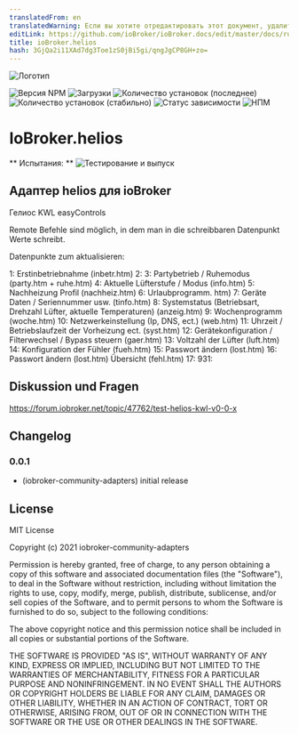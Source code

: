 ```yaml
---
translatedFrom: en
translatedWarning: Если вы хотите отредактировать этот документ, удалите поле «translatedFrom», в противном случае этот документ будет снова автоматически переведен
editLink: https://github.com/ioBroker/ioBroker.docs/edit/master/docs/ru/adapterref/iobroker.helios/README.md
title: ioBroker.helios
hash: 3GjQa2i11XAd7dg3Toe1zS0jBi5gi/qngJgCP8GH+zo=
---
```

![Логотип](../../../en/adapterref/iobroker.helios/admin/helios.png)

![Версия NPM](https://img.shields.io/npm/v/iobroker.helios.svg)
![Загрузки](https://img.shields.io/npm/dm/iobroker.helios.svg)
![Количество установок (последнее)](https://iobroker.live/badges/helios-installed.svg)
![Количество установок (стабильно)](https://iobroker.live/badges/helios-stable.svg)
![Статус зависимости](https://img.shields.io/david/iobroker-community-adapters/iobroker.helios.svg)
![НПМ](https://nodei.co/npm/iobroker.helios.png?downloads=true)

# IoBroker.helios
** Испытания: ** ![Тестирование и выпуск](https://github.com/iobroker-community-adapters/ioBroker.helios/workflows/Test%20and%20Release/badge.svg)

## Адаптер helios для ioBroker
Гелиос KWL easyControls

Remote Befehle sind möglich, in dem man in die schreibbaren Datenpunkt Werte schreibt.

Datenpunkte zum aktualisieren:

1: Erstinbetriebnahme (inbetr.htm) 2: 3: Partybetrieb / Ruhemodus (party.htm + ruhe.htm) 4: Aktuelle Lüfterstufe / Modus (info.htm) 5: Nachheizung Profil (nachheiz.htm) 6: Urlaubprogramm. htm) 7: Geräte Daten / Seriennummer usw. (tinfo.htm) 8: Systemstatus (Betriebsart, Drehzahl Lüfter, aktuelle Temperaturen) (anzeig.htm) 9: Wochenprogramm (woche.htm) 10: Netzwerkeinstellung (Ip, DNS, ect.) (web.htm) 11: Uhrzeit / Betriebslaufzeit der Vorheizung ect. (syst.htm) 12: Gerätekonfiguration / Filterwechsel / Bypass steuern (gaer.htm) 13: Voltzahl der Lüfter (luft.htm) 14: Konfiguration der Fühler (fueh.htm) 15: Passwort ändern (lost.htm) 16: Passwort ändern (lost.htm) Übersicht (fehl.htm) 17: 931:

## Diskussion und Fragen
https://forum.iobroker.net/topic/47762/test-helios-kwl-v0-0-x

## Changelog

### 0.0.1
* (iobroker-community-adapters) initial release

## License
MIT License

Copyright (c) 2021 iobroker-community-adapters

Permission is hereby granted, free of charge, to any person obtaining a copy
of this software and associated documentation files (the "Software"), to deal
in the Software without restriction, including without limitation the rights
to use, copy, modify, merge, publish, distribute, sublicense, and/or sell
copies of the Software, and to permit persons to whom the Software is
furnished to do so, subject to the following conditions:

The above copyright notice and this permission notice shall be included in all
copies or substantial portions of the Software.

THE SOFTWARE IS PROVIDED "AS IS", WITHOUT WARRANTY OF ANY KIND, EXPRESS OR
IMPLIED, INCLUDING BUT NOT LIMITED TO THE WARRANTIES OF MERCHANTABILITY,
FITNESS FOR A PARTICULAR PURPOSE AND NONINFRINGEMENT. IN NO EVENT SHALL THE
AUTHORS OR COPYRIGHT HOLDERS BE LIABLE FOR ANY CLAIM, DAMAGES OR OTHER
LIABILITY, WHETHER IN AN ACTION OF CONTRACT, TORT OR OTHERWISE, ARISING FROM,
OUT OF OR IN CONNECTION WITH THE SOFTWARE OR THE USE OR OTHER DEALINGS IN THE
SOFTWARE.
